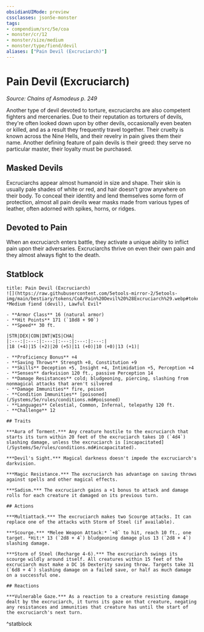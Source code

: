 ```yaml
---
obsidianUIMode: preview
cssclasses: json5e-monster
tags:
- compendium/src/5e/coa
- monster/cr/12
- monster/size/medium
- monster/type/fiend/devil
aliases: ["Pain Devil (Excruciarch)"]
---
```

# Pain Devil (Excruciarch)
*Source: Chains of Asmodeus p. 249*  

Another type of devil devoted to torture, excruciarchs are also competent fighters and mercenaries. Due to their reputation as torturers of devils, they're often looked down upon by other devils, occasionally even beaten or killed, and as a result they frequently travel together. Their cruelty is known across the Nine Hells, and their revelry in pain gives them their name. Another defining feature of pain devils is their greed: they serve no particular master, their loyalty must be purchased.

## Masked Devils

Excruciarchs appear almost humanoid in size and shape. Their skin is usually pale shades of white or red, and hair doesn't grow anywhere on their body. To conceal their identity and lend themselves some form of protection, almost all pain devils wear masks made from various types of leather, often adorned with spikes, horns, or ridges.

## Devoted to Pain

When an excruciarch enters battle, they activate a unique ability to inflict pain upon their adversaries. Excruciarchs thrive on even their own pain and they almost always fight to the death.

## Statblock

```ad-statblock
title: Pain Devil (Excruciarch)
![](https://raw.githubusercontent.com/5etools-mirror-2/5etools-img/main/bestiary/tokens/CoA/Pain%20Devil%20%28Excruciarch%29.webp#token)
*Medium fiend (devil), Lawful Evil*

- **Armor Class** 16 (natural armor)
- **Hit Points** 171 (`18d8 + 90`)
- **Speed** 30 ft.

|STR|DEX|CON|INT|WIS|CHA|
|:---:|:---:|:---:|:---:|:---:|:---:|
|18 (+4)|15 (+2)|20 (+5)|11 (+0)|10 (+0)|13 (+1)|

- **Proficiency Bonus** +4
- **Saving Throws** Strength +8, Constitution +9
- **Skills** Deception +5, Insight +4, Intimidation +5, Perception +4
- **Senses** darkvision 120 ft., passive Perception 14
- **Damage Resistances** cold; bludgeoning, piercing, slashing from nonmagical attacks that aren't silvered
- **Damage Immunities** fire, poison
- **Condition Immunities** [poisoned](/Systems/5e/rules/conditions.md#poisoned)
- **Languages** Celestial, Common, Infernal, telepathy 120 ft.
- **Challenge** 12

## Traits

***Aura of Torment.*** Any creature hostile to the excruciarch that starts its turn within 20 feet of the excruciarch takes 10 (`4d4`) slashing damage, unless the excruciarch is [incapacitated](/Systems/5e/rules/conditions.md#incapacitated).

***Devil's Sight.*** Magical darkness doesn't impede the excruciarch's darkvision.

***Magic Resistance.*** The excruciarch has advantage on saving throws against spells and other magical effects.

***Sadism.*** The excruciarch gains a +1 bonus to attack and damage rolls for each creature it damaged on its previous turn.

## Actions

***Multiattack.*** The excruciarch makes two Scourge attacks. It can replace one of the attacks with Storm of Steel (if available).

***Scourge.*** *Melee Weapon Attack:* `+8` to hit, reach 10 ft., one target. *Hit:* 13 (`2d8 + 4`) bludgeoning damage plus 13 (`2d8 + 4`) slashing damage.

***Storm of Steel (Recharge 4-6).*** The excruciarch swings its scourge wildly around itself. All creatures within 15 feet of the excruciarch must make a DC 16 Dexterity saving throw. Targets take 31 (`6d8 + 4`) slashing damage on a failed save, or half as much damage on a successful one.

## Reactions

***Vulnerable Gaze.*** As a reaction to a creature resisting damage dealt by the excruciarch, it turns its gaze on that creature, negating any resistances and immunities that creature has until the start of the excruciarch's next turn.
```
^statblock